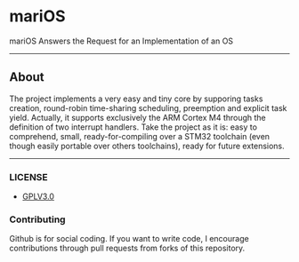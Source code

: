 # mariOS

mariOS Answers the Request for an Implementation of an OS

---------
## About
The project implements a very easy and tiny core by supporing tasks creation, round-robin time-sharing scheduling, preemption and explicit task yield.
Actually, it supports exclusively the ARM Cortex M4 through the definition of two interrupt handlers.
Take the project as it is: easy to comprehend, small, ready-for-compiling over a STM32 toolchain (even though easily portable over others toolchains), ready for future extensions.

---------

### LICENSE
* [GPLV3.0](https://www.gnu.org/licenses/licenses.html)

### Contributing
Github is for social coding.
If you want to write code, I encourage contributions through pull requests from forks of this repository.

